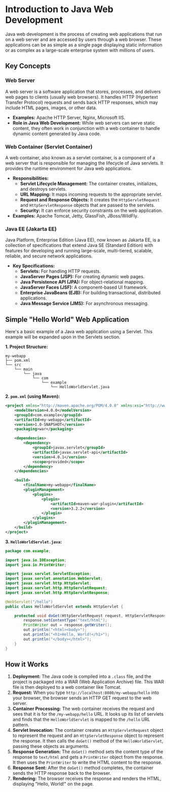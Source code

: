 # Introduction to Java Web Development

Java web development is the process of creating web applications that run on a web server and are accessed by users through a web browser. These applications can be as simple as a single page displaying static information or as complex as a large-scale enterprise system with millions of users.

## Key Concepts

### Web Server
A web server is a software application that stores, processes, and delivers web pages to clients (usually web browsers). It handles HTTP (Hypertext Transfer Protocol) requests and sends back HTTP responses, which may include HTML pages, images, or other data.

*   **Examples:** Apache HTTP Server, Nginx, Microsoft IIS.
*   **Role in Java Web Development:** While web servers can serve static content, they often work in conjunction with a web container to handle dynamic content generated by Java code.

### Web Container (Servlet Container)
A web container, also known as a servlet container, is a component of a web server that is responsible for managing the lifecycle of Java servlets. It provides the runtime environment for Java web applications.

*   **Responsibilities:**
    *   **Servlet Lifecycle Management:** The container creates, initializes, and destroys servlets.
    *   **URL Mapping:** It maps incoming requests to the appropriate servlet.
    *   **Request and Response Objects:** It creates the `HttpServletRequest` and `HttpServletResponse` objects that are passed to the servlets.
    *   **Security:** It can enforce security constraints on the web application.
*   **Examples:** Apache Tomcat, Jetty, GlassFish, JBoss/WildFly.

### Java EE (Jakarta EE)
Java Platform, Enterprise Edition (Java EE), now known as Jakarta EE, is a collection of specifications that extend Java SE (Standard Edition) with features for developing and running large-scale, multi-tiered, scalable, reliable, and secure network applications.

*   **Key Specifications:**
    *   **Servlets:** For handling HTTP requests.
    *   **JavaServer Pages (JSP):** For creating dynamic web pages.
    *   **Java Persistence API (JPA):** For object-relational mapping.
    *   **JavaServer Faces (JSF):** A component-based UI framework.
    *   **Enterprise JavaBeans (EJB):** For building transactional, distributed applications.
    *   **Java Message Service (JMS):** For asynchronous messaging.

## Simple "Hello World" Web Application

Here's a basic example of a Java web application using a Servlet. This example will be expanded upon in the Servlets section.

**1. Project Structure:**

```
my-webapp
├── pom.xml
└── src
    └── main
        └── java
            └── com
                └── example
                    └── HelloWorldServlet.java
```

**2. `pom.xml` (using Maven):**

```xml
<project xmlns="http://maven.apache.org/POM/4.0.0" xmlns:xsi="http://www.w3.org/2001/XMLSchema-instance" xsi:schemaLocation="http://maven.apache.org/POM/4.0.0 http://maven.apache.org/xsd/maven-4.0.0.xsd">
    <modelVersion>4.0.0</modelVersion>
    <groupId>com.example</groupId>
    <artifactId>my-webapp</artifactId>
    <version>1.0-SNAPSHOT</version>
    <packaging>war</packaging>

    <dependencies>
        <dependency>
            <groupId>javax.servlet</groupId>
            <artifactId>javax.servlet-api</artifactId>
            <version>4.0.1</version>
            <scope>provided</scope>
        </dependency>
    </dependencies>

    <build>
        <finalName>my-webapp</finalName>
        <pluginManagement>
            <plugins>
                <plugin>
                    <artifactId>maven-war-plugin</artifactId>
                    <version>3.2.2</version>
                </plugin>
            </plugins>
        </pluginManagement>
    </build>
</project>
```

**3. `HelloWorldServlet.java`:**

```java
package com.example;

import java.io.IOException;
import java.io.PrintWriter;

import javax.servlet.ServletException;
import javax.servlet.annotation.WebServlet;
import javax.servlet.http.HttpServlet;
import javax.servlet.http.HttpServletRequest;
import javax.servlet.http.HttpServletResponse;

@WebServlet("/hello")
public class HelloWorldServlet extends HttpServlet {

    protected void doGet(HttpServletRequest request, HttpServletResponse response) throws ServletException, IOException {
        response.setContentType("text/html");
        PrintWriter out = response.getWriter();
        out.println("<html><body>");
        out.println("<h1>Hello, World!</h1>");
        out.println("</body></html>");
    }
}
```

## How it Works

1.  **Deployment:** The Java code is compiled into a `.class` file, and the project is packaged into a WAR (Web Application Archive) file. This WAR file is then deployed to a web container like Tomcat.
2.  **Request:** When you type `http://localhost:8080/my-webapp/hello` into your browser, the browser sends an HTTP GET request to the web server.
3.  **Container Processing:** The web container receives the request and sees that it is for the `/my-webapp/hello` URL. It looks up its list of servlets and finds that the `HelloWorldServlet` is mapped to the `/hello` URL pattern.
4.  **Servlet Invocation:** The container creates an `HttpServletRequest` object to represent the request and an `HttpServletResponse` object to represent the response. It then calls the `doGet()` method of the `HelloWorldServlet`, passing these objects as arguments.
5.  **Response Generation:** The `doGet()` method sets the content type of the response to `text/html` and gets a `PrintWriter` object from the response. It then uses the `PrintWriter` to write the HTML content to the response.
6.  **Response Sent:** After the `doGet()` method completes, the container sends the HTTP response back to the browser.
7.  **Rendering:** The browser receives the response and renders the HTML, displaying "Hello, World!" on the page.